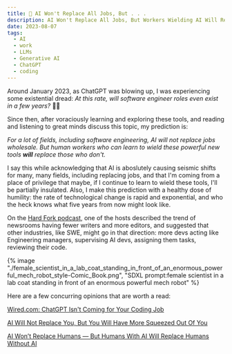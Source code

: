 ```yaml
---
title: 🤖 AI Won't Replace All Jobs, But . . .
description: AI Won't Replace All Jobs, But Workers Wielding AI Will Replace Those Without AI
date: 2023-08-07
tags:
  - AI
  - work
  - LLMs
  - Generative AI
  - ChatGPT
  - coding
---
```


Around January 2023, as ChatGPT was blowing up, I was experiencing some existential dread: _At this rate, will software engineer roles even exist in a few years?_ 🤔😳

Since then, after voraciously learning and exploring these tools, and reading and listening to great minds discuss this topic, my prediction is:

_For a lot of fields, including software engineering, AI will not replace jobs wholesale. But human workers who can learn to wield these powerful new tools **will** replace those who don't._

I say this while acknowledging that AI is aboslutely causing seismic shifts for many, many fields, including replacing jobs, and that I'm coming from a place of privilege that maybe, if I continue to learn to wield these tools, I'll be partially insulated. Also, I make this prediction with a healthy dose of humility: the rate of technological change is rapid and exponential, and who the heck knows what five years from now might look like.

On the [Hard Fork podcast](https://www.nytimes.com/column/hard-fork), one of the hosts described the trend of newsrooms having fewer writers and more editors, and suggested that other industries, like SWE, might go in that direction: more devs acting like Engineering managers, supervising AI devs, assigning them tasks, reviewing their code. 

{% image "./female_scientist_in_a_lab_coat_standing_in_front_of_an_enormous_powerful_mech_robot_style-Comic_Book.png", "SDXL prompt:female scientist in a lab coat standing in front of an enormous powerful mech robot" %}

Here are a few concurring opinions that are worth a read:

[Wired.com: ChatGPT Isn't Coming for Your Coding Job](https://www.wired.com/story/chatgpt-coding-software-crisis/)

[AI Will Not Replace You, But You Will Have More Squeezed Out Of You](https://jjacky.substack.com/p/ai-will-not-replace-you-but-you-will)

[AI Won’t Replace Humans — But Humans With AI Will Replace Humans Without AI](https://hbr.org/2023/08/ai-wont-replace-humans-but-humans-with-ai-will-replace-humans-without-ai)
